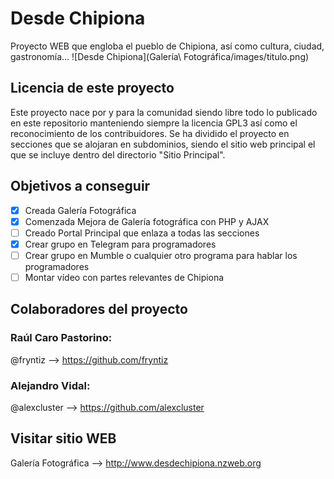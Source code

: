 # Desde Chipiona
Proyecto WEB que engloba el pueblo de Chipiona, así como cultura, ciudad, gastronomía...
            ![Desde Chipiona](Galería\ Fotográfica/images/titulo.png)

## Licencia de este proyecto
Este proyecto nace por y para la comunidad siendo libre todo lo publicado en este repositorio manteniendo siempre la licencia GPL3 así como el reconocimiento de los contribuidores.
Se ha dividido el proyecto en secciones que se alojaran en subdominios, siendo el sitio web principal el que se incluye dentro del directorio "Sitio Principal".



## Objetivos a conseguir

- [x] Creada Galería Fotográfica
- [x] Comenzada Mejora de Galería fotográfica con PHP y AJAX
- [ ] Creado Portal Principal que enlaza a todas las secciones
- [x] Crear grupo en Telegram para programadores
- [ ] Crear grupo en Mumble o cualquier otro programa para hablar los programadores
- [ ] Montar vídeo con partes relevantes de Chipiona

## Colaboradores del proyecto

### Raúl Caro Pastorino:
@fryntiz --> https://github.com/fryntiz

### Alejandro Vidal:
@alexcluster --> https://github.com/alexcluster


## Visitar sitio WEB
Galería Fotográfica --> http://www.desdechipiona.nzweb.org
